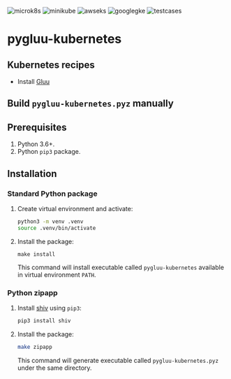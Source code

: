 ![microk8s](https://github.com/GluuFederation/cloud-native-edition/workflows/microk8s/badge.svg?branch=4.2)
![minikube](https://github.com/GluuFederation/cloud-native-edition/workflows/minikube/badge.svg?branch=4.2)
![awseks](https://github.com/GluuFederation/cloud-native-edition/workflows/awseks/badge.svg?branch=4.2)
![googlegke](https://github.com/GluuFederation/cloud-native-edition/workflows/googlegke/badge.svg?branch=4.2)
![testcases](https://github.com/GluuFederation/cloud-native-edition/workflows/testcases/badge.svg?branch=4.2)

# pygluu-kubernetes

## Kubernetes recipes

- Install [Gluu](https://github.com/GluuFederation/cloud-native-edition/tree/4.2/pygluu/kubernetes/templates/)

## Build `pygluu-kubernetes.pyz` manually

## Prerequisites

1.  Python 3.6+.
1.  Python `pip3` package.

## Installation

### Standard Python package

1.  Create virtual environment and activate:

    ```sh
    python3 -m venv .venv
    source .venv/bin/activate
    ```

1.  Install the package:

    ```
    make install
    ```

    This command will install executable called `pygluu-kubernetes` available in virtual environment `PATH`.

### Python zipapp

1.  Install [shiv](https://shiv.readthedocs.io/) using `pip3`:

    ```sh
    pip3 install shiv
    ```

1.  Install the package:

    ```sh
    make zipapp
    ```

    This command will generate executable called `pygluu-kubernetes.pyz` under the same directory.
